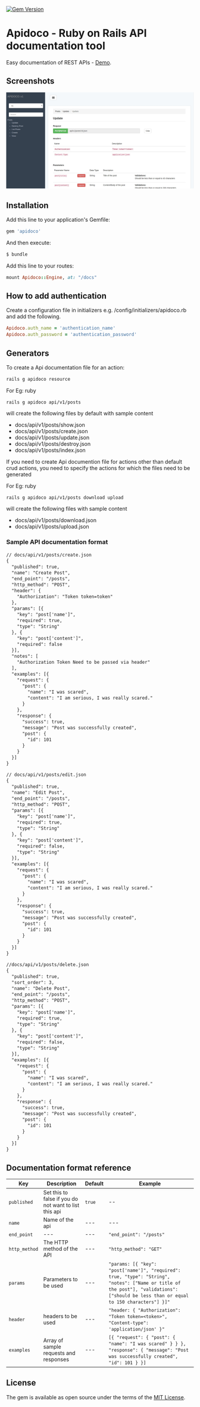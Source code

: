 [![Gem Version](https://badge.fury.io/rb/apidoco.svg)](https://badge.fury.io/rb/apidoco)

# Apidoco - Ruby on Rails API documentation tool
Easy documentation of REST APIs - [Demo](https://apidoco-demo.herokuapp.com/docs/).

## Screenshots

![screeshot 1](https://github.com/72pulses/apidoco/blob/master/images/1.jpg?raw=true)


## Installation
Add this line to your application's Gemfile:

```ruby
gem 'apidoco'
```

And then execute:
```bash
$ bundle
```

Add this line to your routes:

```ruby
mount Apidoco::Engine, at: "/docs"
```

## How to add authentication

Create a configuration file in initializers e.g. /config/initializers/apidoco.rb and add the following.

```ruby
Apidoco.auth_name = 'authentication_name'
Apidoco.auth_password = 'authentication_password'
```

## Generators

To create a Api documentation file for an action:

```ruby
rails g apidoco resource
```
For Eg:
ruby
```
rails g apidoco api/v1/posts
```
will create the following files by default with sample content
- docs/api/v1/posts/show.json
- docs/api/v1/posts/create.json
- docs/api/v1/posts/update.json
- docs/api/v1/posts/destroy.json
- docs/api/v1/posts/index.json

If you need to create Api documention file for actions other than default
crud actions, you need to specify the actions for which the files need to be generated

For Eg:
ruby
```
rails g apidoco api/v1/posts download upload
```
will create the following files with sample content
- docs/api/v1/posts/download.json
- docs/api/v1/posts/upload.json

### Sample API documentation format

```
// docs/api/v1/posts/create.json
{
  "published": true,
  "name": "Create Post",
  "end_point": "/posts",
  "http_method": "POST",
  "header": {
    "Authorization": "Token token=token"
  },
  "params": [{
    "key": "post['name']",
    "required": true,
    "type": "String"
  }, {
    "key": "post['content']",
    "required": false
  }],
  "notes": [
    "Authorization Token Need to be passed via header"
  ],
  "examples": [{
    "request": {
      "post": {
        "name": "I was scared",
        "content": "I am serious, I was really scared."
      }
    },
    "response": {
      "success": true,
      "message": "Post was successfully created",
      "post": {
        "id": 101
      }
    }
  }]
}
```

```
// docs/api/v1/posts/edit.json
{
  "published": true,
  "name": "Edit Post",
  "end_point": "/posts",
  "http_method": "POST",
  "params": [{
    "key": "post['name']",
    "required": true,
    "type": "String"
  }, {
    "key": "post['content']",
    "required": false,
    "type": "String"
  }],
  "examples": [{
    "request": {
      "post": {
        "name": "I was scared",
        "content": "I am serious, I was really scared."
      }
    },
    "response": {
      "success": true,
      "message": "Post was successfully created",
      "post": {
        "id": 101
      }
    }
  }]
}

```

```
//docs/api/v1/posts/delete.json
{
  "published": true,
  "sort_order": 3,
  "name": "Delete Post",
  "end_point": "/posts",
  "http_method": "POST",
  "params": [{
    "key": "post['name']",
    "required": true,
    "type": "String"
  }, {
    "key": "post['content']",
    "required": false,
    "type": "String"
  }],
  "examples": [{
    "request": {
      "post": {
        "name": "I was scared",
        "content": "I am serious, I was really scared."
      }
    },
    "response": {
      "success": true,
      "message": "Post was successfully created",
      "post": {
        "id": 101
      }
    }
  }]
}
```

## Documentation format reference


| Key | Description | Default | Example |
| --- | --- | --- | --- |
| `published` | Set this to false if you do not want to list this api | `true` | -- |
| `name` | Name of the api | --- | --- |
| `end_point` | --- | --- | `"end_point": "/posts"` |
| `http_method` | The HTTP method of the API | --- | `"http_method": "GET"` |
| `params` | Parameters to be used | --- | `"params: [{ "key": "post['name']", "required": true, "type": "String", "notes": ["Name or title of the post"], "validations": ["should be less than or equal to 150 characters"] }]"` |
| `header` | headers to be used | --- | `"header: { "Authorization": "Token token=<token>", "Content-type": 'application/json' }"` |
| `examples` | Array of sample requests and responses | --- | `[{ "request": { "post": { "name": "I was scared" } } }, "response": { "message": "Post was successfully created", "id": 101 } }]`


## License
The gem is available as open source under the terms of the [MIT License](http://opensource.org/licenses/MIT).
